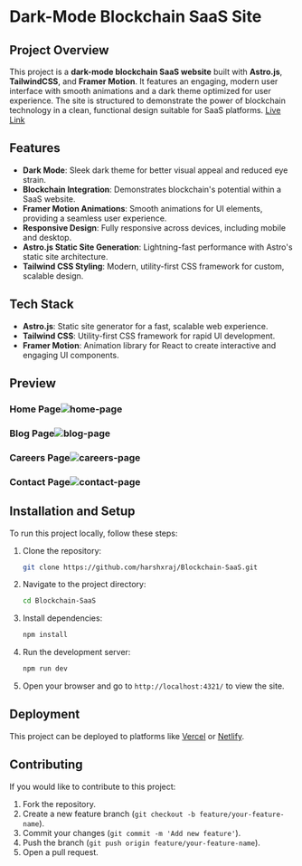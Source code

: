 # Dark-Mode Blockchain SaaS Site

## Project Overview

This project is a **dark-mode blockchain SaaS website** built with **Astro.js**, **TailwindCSS**, and **Framer Motion**. It features an engaging, modern user interface with smooth animations and a dark theme optimized for user experience. The site is structured to demonstrate the power of blockchain technology in a clean, functional design suitable for SaaS platforms.
[Live Link](https://blockchain-saas-weld.vercel.app/)

## Features

- **Dark Mode**: Sleek dark theme for better visual appeal and reduced eye strain.
- **Blockchain Integration**: Demonstrates blockchain's potential within a SaaS website.
- **Framer Motion Animations**: Smooth animations for UI elements, providing a seamless user experience.
- **Responsive Design**: Fully responsive across devices, including mobile and desktop.
- **Astro.js Static Site Generation**: Lightning-fast performance with Astro's static site architecture.
- **Tailwind CSS Styling**: Modern, utility-first CSS framework for custom, scalable design.

## Tech Stack

- **Astro.js**: Static site generator for a fast, scalable web experience.
- **Tailwind CSS**: Utility-first CSS framework for rapid UI development.
- **Framer Motion**: Animation library for React to create interactive and engaging UI components.

## Preview
### Home Page![home-page](https://github.com/user-attachments/assets/970eb0aa-0568-49a3-83b5-b775731eab25)
### Blog Page![blog-page](https://github.com/user-attachments/assets/59153d5a-0b7f-46fd-a65c-0caec6edf381)
### Careers Page![careers-page](https://github.com/user-attachments/assets/7468e378-48e0-4653-9f7e-025f6bf3b263)
### Contact Page![contact-page](https://github.com/user-attachments/assets/b2e7c224-3be6-4f7a-9954-03e803614163)


## Installation and Setup

To run this project locally, follow these steps:

1. Clone the repository:

   ```bash
   git clone https://github.com/harshxraj/Blockchain-SaaS.git
   ```

2. Navigate to the project directory:

   ```bash
   cd Blockchain-SaaS
   ```

3. Install dependencies:

   ```bash
   npm install
   ```

4. Run the development server:

   ```bash
   npm run dev
   ```

5. Open your browser and go to `http://localhost:4321/` to view the site.

## Deployment

This project can be deployed to platforms like [Vercel](https://vercel.com/) or [Netlify](https://www.netlify.com/).

## Contributing

If you would like to contribute to this project:

1. Fork the repository.
2. Create a new feature branch (`git checkout -b feature/your-feature-name`).
3. Commit your changes (`git commit -m 'Add new feature'`).
4. Push the branch (`git push origin feature/your-feature-name`).
5. Open a pull request.
